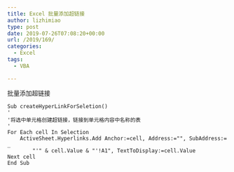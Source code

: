 ```yaml
---
title: Excel 批量添加超链接
author: lizhimiao
type: post
date: 2019-07-26T07:08:20+00:00
url: /2019/169/
categories:
  - Excel
tags:
  - VBA

---
```

批量添加超链接

<pre class="wp-block-code"><code>Sub createHyperLinkForSeletion()
'
'将选中单元格创建超链接，链接到单元格内容中名称的表
'
For Each cell In Selection
    ActiveSheet.Hyperlinks.Add Anchor:=cell, Address:="", SubAddress:= _
        "'" & cell.Value & "'!A1", TextToDisplay:=cell.Value
Next cell
End Sub</code></pre>